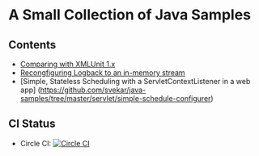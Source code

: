 # A Small Collection of Java Samples

## Contents
* [Comparing with XMLUnit 1.x](https://github.com/svekar/java-samples/tree/master/xml/testing/comparing-with-xmlunit)
* [Recongfiguring Logback to an in-memory stream](https://github.com/svekar/java-samples/tree/master/testing/logback-logging-to-in-memory-stream)
* [Simple, Stateless Scheduling with a ServletContextListener in a web app] (https://github.com/svekar/java-samples/tree/master/servlet/simple-schedule-configurer)

## CI Status
* Circle CI: 
 [![Circle CI](https://circleci.com/gh/svekar/java-samples.svg?style=shield&circle-token=46a9d411d93022b904e8f7d68c1ef603a56523e3)](https://circleci.com/gh/svekar/java-samples)
 



